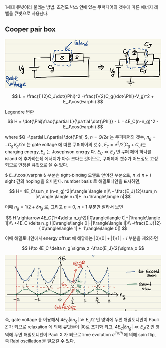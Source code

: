 1세대 큐빗이라 불리는 방법. 초전도 박스 안에 있는 쿠퍼페어의 갯수에 따른 에너지 레벨을 큐빗으로 사용한다.

## Cooper pair box

![](./img/chargeQubit.png)

$$
L = \frac{1}{2}C_J\dot{\Phi}^2 +\frac{1}{2}C_g(\dot{\Phi}-V_g)^2 + E_J\cos(\varphi)
$$

Legendre 변환 

$$
H = \dot{\Phi}\frac{\partial L}{\partial \dot{\Phi}} - L = 4E_C(n-n_g)^2 - E_J\cos(\varphi)
$$

where $Q =\partial L/\partial \dot{\Phi} $, $n=Q/2e$ 는 쿠퍼페어의 갯수, $n_g = -C_gV_g/2e$ 는 gate voltage 에 따른 쿠퍼페어의 갯수, $E_c = e^2/2(C_g+C_J)$는 charging energy, $E_J$ 는 Josephson energy 다. $E_C \ll E_J$ 면 쿠퍼 페어 하나를 island 에 추가하는데 에너지가 아주 크다는 것이므로, 쿠퍼페어 갯수가 어느정도 고정되므로 안정된 큐빗으로 쓸 수 있다.

$ E_J\cos(\varphi) $ 부분은 tight-binding 모델로 얻어진 부분으로, $n$ 과 $n+1$ sight 간의 hoping 을 의미한다. number basis 로 해밀토니안을 표시하면,


$$
H= 4E_C\sum_n (n-n_g)^2|n\rangle \langle n|\\ - \frac{E_J}{2}\sum_n |n\rangle \langle n+1|+ |n+1\rangle\langle n|
$$

이때 $n_g = 1/2 + \delta n_g$ 로, 그리고 $n=0$, $n=1$ 부분만 잘라서 보면

$$
H \rightarrow 4E_C(1+4\delta n_g^2)(|0\rangle\langle 0|+|1\rangle\langle 1|)\\
+4E_C \delta n_g (|0\rangle\langle 0|-|1\rangle\langle 1|)\\
-\frac{E_J}{2}(|0\rangle\langle 1| + |1\rangle\langle 0|)
$$

이때 해밀토니안에서 energy offset 에 해당하는 $|0\rangle\langle 0|+|1\rangle\langle 1|=I$ 부분을 제외하면

$$
H\to 4E_C \delta n_g \sigma_z -\frac{E_J}{2}\sigma_x
$$

![](./img/avoidedCrossing.png)

즉, gate voltage 를 이용해서 $4E_C|\delta n_g| \gg E_J/2$ 인 영역에 두면 해밀토니안이 Pauli Z 가 되므로 relaxation 에 의해 큐빗들이 $|0\rangle$로 초기화 되고, $4E_C|\delta n_g| \ll E_J/2$ 인 영역에 두면 해밀토니안이 Pauli X 가 되므로 time evolution $e^{iHt/\hbar}$ 에 의해 spin flip, 즉 Rabi oscillation 을 일으킬 수 있다. 